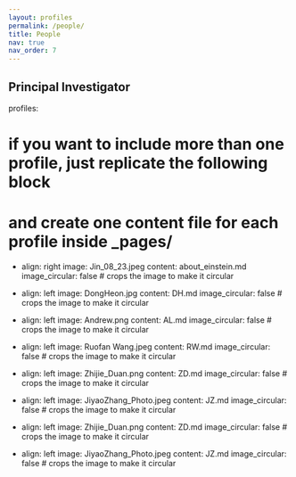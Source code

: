 ```yaml
---
layout: profiles
permalink: /people/
title: People
nav: true
nav_order: 7
---
```


## Principal Investigator

profiles:

# if you want to include more than one profile, just replicate the following block

# and create one content file for each profile inside \_pages/

- align: right
  image: Jin_08_23.jpeg
  content: about_einstein.md
  image_circular: false # crops the image to make it circular

- align: left
  image: DongHeon.jpg
  content: DH.md
  image_circular: false # crops the image to make it circular
- align: left
  image: Andrew.png
  content: AL.md
  image_circular: false # crops the image to make it circular
- align: left
  image: Ruofan Wang.jpeg
  content: RW.md
  image_circular: false # crops the image to make it circular

- align: left
  image: Zhijie_Duan.png
  content: ZD.md
  image_circular: false # crops the image to make it circular
- align: left
  image: JiyaoZhang_Photo.jpeg
  content: JZ.md
  image_circular: false # crops the image to make it circular

- align: left
  image: Zhijie_Duan.png
  content: ZD.md
  image_circular: false # crops the image to make it circular
- align: left
  image: JiyaoZhang_Photo.jpeg
  content: JZ.md
  image_circular: false # crops the image to make it circular
